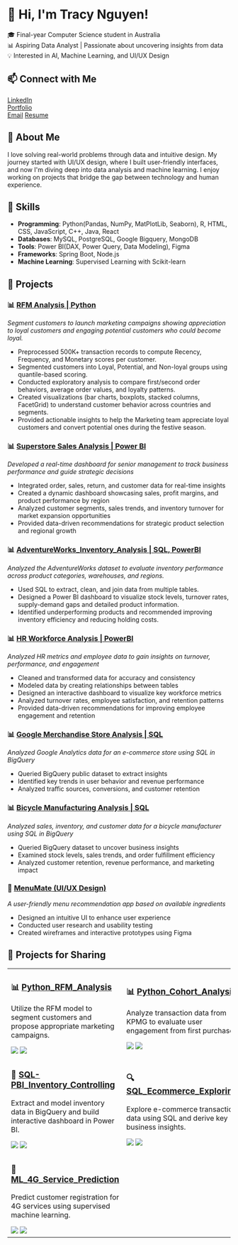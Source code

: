 # 👋 Hi, I'm Tracy Nguyen!  

🎓 Final-year Computer Science student in Australia  
📊 Aspiring Data Analyst | Passionate about uncovering insights from data  
💡 Interested in AI, Machine Learning, and UI/UX Design  

## 📫 Connect with Me  
[LinkedIn](https://www.linkedin.com/in/tracy-nguyen-86687a241/)  
[Portfolio](https://silicon-base-535.notion.site/Tracy-Nguyen-19faffefd9b7807b913fecbd38e3803d?pvs=4)  
[Email](mailto:ngocthiennhi9a2@gmail.com)
[Resume](https://drive.google.com/file/d/1hLparge0rq37U5a7mXrsLpUayjoIrRIn/view?usp=sharing)

## 🚀 About Me  
I love solving real-world problems through data and intuitive design. My journey started with UI/UX design, where I built user-friendly interfaces, and now I'm diving deep into data analysis and machine learning. I enjoy working on projects that bridge the gap between technology and human experience.  

## 🔧 Skills  
- **Programming**: Python(Pandas, NumPy, MatPlotLib, Seaborn), R, HTML, CSS, JavaScript, C++, Java, React
- **Databases**: MySQL, PostgreSQL, Google Bigquery, MongoDB  
- **Tools**: Power BI(DAX, Power Query, Data Modeling), Figma
- **Frameworks**: Spring Boot, Node.js
- **Machine Learning**: Supervised Learning with Scikit-learn 

## 📌 Projects  
### 📊 [RFM Analysis | Python](https://github.com/nhi0412/Python_RFM_Analysis/tree/main)
*Segment customers to launch marketing campaigns showing appreciation to loyal customers and engaging potential customers who could become loyal.*
- Preprocessed 500K+ transaction records to compute Recency, Frequency, and Monetary scores per customer.
- Segmented customers into Loyal, Potential, and Non-loyal groups using quantile-based scoring.
- Conducted exploratory analysis to compare first/second order behaviors, average order values, and loyalty patterns.
- Created visualizations (bar charts, boxplots, stacked columns, FacetGrid) to understand customer behavior across countries and segments.
- Provided actionable insights to help the Marketing team appreciate loyal customers and convert potential ones during the festive season.

### 📊 [Superstore Sales Analysis | Power BI](https://github.com/nhi0412/PowerBI_SuperStore_Sales_and_Expansion_Potential_Analysis/tree/main)
*Developed a real-time dashboard for senior management to track business performance and guide strategic decisions*
- Integrated order, sales, return, and customer data for real-time insights
- Created a dynamic dashboard showcasing sales, profit margins, and product performance by region
- Analyzed customer segments, sales trends, and inventory turnover for market expansion opportunities
- Provided data-driven recommendations for strategic product selection and regional growth

### 📊 [AdventureWorks_Inventory_Analysis | SQL, PowerBI](https://github.com/nhi0412/SQL_PowerBI_Adventureworks_Inventory_Analysis)
*Analyzed the AdventureWorks dataset to evaluate inventory performance across product categories, warehouses, and regions.*
- Used SQL to extract, clean, and join data from multiple tables.
- Designed a Power BI dashboard to visualize stock levels, turnover rates, supply-demand gaps and detailed product information.
- Identified underperforming products and recommended improving inventory efficiency and reducing holding costs.

### 📊 [HR Workforce Analysis | PowerBI](https://github.com/nhi0412/PowerBI_HR_Workforce_Analysis)
*Analyzed HR metrics and employee data to gain insights on turnover, performance, and engagement*
- Cleaned and transformed data for accuracy and consistency
- Modeled data by creating relationships between tables
- Designed an interactive dashboard to visualize key workforce metrics
- Analyzed turnover rates, employee satisfaction, and retention patterns
- Provided data-driven recommendations for improving employee engagement and retention

### 📊 [Google Merchandise Store Analysis | SQL](https://github.com/nhi0412/SQL_Google_Merchandise_Store_Analysis)  
*Analyzed Google Analytics data for an e-commerce store using SQL in BigQuery*  
- Queried BigQuery public dataset to extract insights  
- Identified key trends in user behavior and revenue performance  
- Analyzed traffic sources, conversions, and customer retention  

### 📊 [Bicycle Manufacturing Analysis | SQL](https://github.com/nhi0412/SQL_Bicycle_Manufacture_Analysis)
*Analyzed sales, inventory, and customer data for a bicycle manufacturer using SQL in BigQuery*
- Queried BigQuery dataset to uncover business insights
- Examined stock levels, sales trends, and order fulfillment efficiency
- Analyzed customer retention, revenue performance, and marketing impact

### 🎨 [**MenuMate** (UI/UX Design)](https://ngocthiennhi9a2.wixsite.com/tracyng)  
*A user-friendly menu recommendation app based on available ingredients*  
- Designed an intuitive UI to enhance user experience  
- Conducted user research and usability testing  
- Created wireframes and interactive prototypes using Figma


## 📁 Projects for Sharing

<table>
  <tr>
    <td width="50%">
      <h3>📊 <a href="https://github.com/yourusername/Python_RFM_Analysis">Python_RFM_Analysis</a></h3>
      <p>Utilize the RFM model to segment customers and propose appropriate marketing campaigns.</p>
      <img src="https://img.shields.io/badge/Notebook-Jupyter-orange" />
      <img src="https://img.shields.io/badge/Fork-1-success" />
    </td>
    <td width="50%">
      <h3>📊 <a href="https://github.com/yourusername/Python_Cohort_Analysis">Python_Cohort_Analysis</a></h3>
      <p>Analyze transaction data from KPMG to evaluate user engagement from first purchase.</p>
      <img src="https://img.shields.io/badge/Notebook-Jupyter-orange" />
      <img src="https://img.shields.io/badge/Fork-1-success" />
    </td>
  </tr>
  <tr>
    <td width="50%">
      <h3>🧮 <a href="https://github.com/yourusername/SQL-PBI_Inventory_Controlling">SQL-PBI_Inventory_Controlling</a></h3>
      <p>Extract and model inventory data in BigQuery and build interactive dashboard in Power BI.</p>
      <img src="https://img.shields.io/badge/SQL-BigQuery-blue" />
      <img src="https://img.shields.io/badge/Fork-2-success" />
    </td>
    <td width="50%">
      <h3>🔍 <a href="https://github.com/yourusername/SQL_Ecommerce_Exploring">SQL_Ecommerce_Exploring</a></h3>
      <p>Explore e-commerce transaction data using SQL and derive key business insights.</p>
      <img src="https://img.shields.io/badge/SQL-BigQuery-blue" />
      <img src="https://img.shields.io/badge/Fork-2-success" />
    </td>
  </tr>
  <tr>
    <td width="50%">
      <h3>🤖 <a href="https://github.com/yourusername/ML_4G_Service_Prediction">ML_4G_Service_Prediction</a></h3>
      <p>Predict customer registration for 4G services using supervised machine learning.</p>
      <img src="https://img.shields.io/badge/Notebook-Jupyter-orange" />
      <img src="https://img.shields.io/badge/Fork-1-success" />
    </td>
  </tr>
</table>




